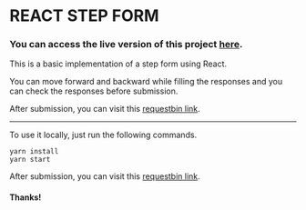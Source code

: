 # REACT STEP FORM  

### You can access the live version of this project [here](https://react-step-traversy.surge.sh/).  

This is a basic implementation of a step form using React.  

You can move forward and backward while filling the responses and you can check the responses before submission.  

After submission, you can visit this [requestbin link](https://pipedream.com/r/en5du274qio5p/).  

---

To use it locally, just run the following commands.  

`yarn install`  
`yarn start`  

After submission, you can visit this [requestbin link](https://pipedream.com/r/en5du274qio5p/).  

#### Thanks!
